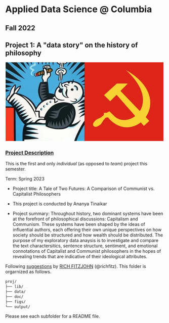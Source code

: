 # Applied Data Science @ Columbia
## Fall 2022
## Project 1: A "data story" on the history of philosophy

<img src="figs/CapCom.png" width="500">

### [Project Description](doc/)
This is the first and only *individual* (as opposed to *team*) project this semester. 

Term: Spring 2023

+ Project title: A Tale of Two Futures: A Comparison of Communist vs. Capitalist Philosophers
+ This project is conducted by Ananya Tinaikar 


+ Project summary: Throughout history, two dominant systems have been at the forefront of philosophical discussions: Capitalism and Communism. These systems have been shaped by the ideas of influential authors, each offering their own unique perspectives on how society should be structured and how wealth should be distributed. The purpose of my exploratory data anaysis is to investigate and compare the text charactersitics, sentence structure, sentiment, and emotional connotations of Capitalist and Communist philosophers in the hopes of revealing trends that are indicative of their ideological attributes. 

Following [suggestions](http://nicercode.github.io/blog/2013-04-05-projects/) by [RICH FITZJOHN](http://nicercode.github.io/about/#Team) (@richfitz). This folder is orgarnized as follows.

```
proj/
├── lib/
├── data/
├── doc/
├── figs/
└── output/
```

Please see each subfolder for a README file.
